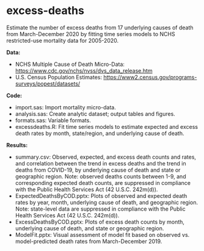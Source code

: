 # excess-deaths
Estimate the number of excess deaths from 17 underlying causes of death from March-December 2020 by fitting time series models to NCHS restricted-use mortality data for 2005-2020.

**Data:**
- NCHS Multiple Cause of Death Micro-Data: https://www.cdc.gov/nchs/nvss/dvs_data_release.htm
- U.S. Census Population Estimates: https://www2.census.gov/programs-surveys/popest/datasets/
  
**Code:**
- import.sas: Import mortality micro-data.
- analysis.sas: Create analytic dataset; output tables and figures.
- formats.sas: Variable formats.
- excessdeaths.R: Fit time series models to estimate expected and excess death rates by month, state/region, and underlying cause of death.

**Results:**
- summary.csv: Observed, expected, and excess death counts and rates, and correlation between the trend in excess deaths and the trend in deaths from COVID-19, by underlying cause of death and state or geographic region. Note: observed deaths counts between 1-9, and corresponding expected death counts, are suppressed in compliance with the Public Health Services Act (42 U.S.C. 242m(d)).
- ExpectedDeathsByCOD.pptx: Plots of observed and expected death rates by year, month, underlying cause of death, and geographic region. Note: state-level data are suppressed in compliance with the Public Health Services Act (42 U.S.C. 242m(d)).
- ExcessDeathsByCOD.pptx: Plots of excess death counts by month, underlying cause of death, and state or geographic region.
- ModelFit.pptx: Visual assessment of model fit based on observed vs. model-predicted death rates from March-December 2019.
